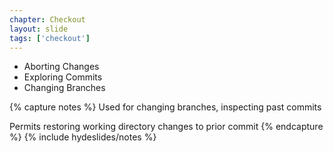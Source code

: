 ```yaml
---
chapter: Checkout
layout: slide
tags: ['checkout']
---
```


* Aborting Changes
* Exploring Commits
* Changing Branches


{% capture notes %}
Used for changing branches, inspecting past commits

Permits restoring working directory changes to prior commit
{% endcapture %}
{% include hydeslides/notes %}
